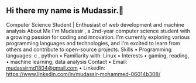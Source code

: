 ## Hi there my name is Mudassir.👋
Computer Science Student | Enthusiast of web development and machine analysis 
About Me
I'm Mudassir , a 2nd-year computer science student with a growing passion for coding and innovation. I'm currently exploring various programming languages and technologies, and I'm excited to learn from others and contribute to open-source projects.
Skills
•	Programming languages: c , python 
•	Familiarity with: Linux
•	Interests
•	gaming, reading, 
•	 machine learning, data analysis
Contact
•	Email: mudassirmd1804@gmail.com
•	LinkedIn: https://www.linkedin.com/in/mudassir-mohammed-06014b308/


<!--
**mudumd/mudumd** is a ✨ _special_ ✨ repository because its `README.md` (this file) appears on your GitHub profile.

Here are some ideas to get you started:

- 🔭 I’m currently working on ...
- 🌱 I’m currently learning ...
- 👯 I’m looking to collaborate on ...
- 🤔 I’m looking for help with ...
- 💬 Ask me about ...
- 📫 How to reach me: ...
- 😄 Pronouns: ...
- ⚡ Fun fact: ...
-->
